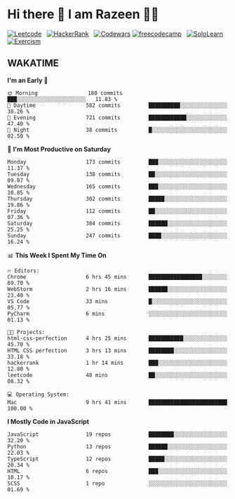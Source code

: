 # Hi there 👋 I am Razeen 👩‍💻


[![Leetcode](https://img.shields.io/badge/-LeetCode-FFA116?style=for-the-badge&logo=LeetCode&logoColor=black)](https://leetcode.com/razeenshaikh/)&nbsp;&nbsp;
[![HackerRank](https://img.shields.io/badge/-Hackerrank-2EC866?style=for-the-badge&logo=HackerRank&logoColor=white)](https://www.hackerrank.com/profile/razeen_m_shaikh)&nbsp;&nbsp;
[![Codewars](https://img.shields.io/badge/Codewars-B1361E?style=for-the-badge&logo=Codewars&logoColor=white)](https://www.codewars.com/users/razeen_shaikh)
[![freecodecamp](https://img.shields.io/badge/freecodecamp-27273D?style=for-the-badge&logo=freecodecamp&logoColor=white)](https://www.freecodecamp.org/razeen)&nbsp;&nbsp;
[![SoloLearn](https://img.shields.io/badge/-Sololearn-3a464b?style=for-the-badge&logo=Sololearn&logoColor=white)](https://www.sololearn.com/en/profile/30940776)&nbsp;&nbsp;
[![Exercism](https://img.shields.io/badge/Exercism-009CAB?style=for-the-badge&logo=exercism&logoColor=white)](https://exercism.org/profiles/Razeen-Shaikh)

## WAKATIME

<!--START_SECTION:waka-->
**I'm an Early 🐤** 

```text
🌞 Morning                180 commits         ███░░░░░░░░░░░░░░░░░░░░░░   11.83 % 
🌆 Daytime                582 commits         ██████████░░░░░░░░░░░░░░░   38.26 % 
🌃 Evening                721 commits         ████████████░░░░░░░░░░░░░   47.40 % 
🌙 Night                  38 commits          █░░░░░░░░░░░░░░░░░░░░░░░░   02.50 % 
```
📅 **I'm Most Productive on Saturday** 

```text
Monday                   173 commits         ███░░░░░░░░░░░░░░░░░░░░░░   11.37 % 
Tuesday                  138 commits         ██░░░░░░░░░░░░░░░░░░░░░░░   09.07 % 
Wednesday                165 commits         ███░░░░░░░░░░░░░░░░░░░░░░   10.85 % 
Thursday                 302 commits         █████░░░░░░░░░░░░░░░░░░░░   19.86 % 
Friday                   112 commits         ██░░░░░░░░░░░░░░░░░░░░░░░   07.36 % 
Saturday                 384 commits         ██████░░░░░░░░░░░░░░░░░░░   25.25 % 
Sunday                   247 commits         ████░░░░░░░░░░░░░░░░░░░░░   16.24 % 
```


📊 **This Week I Spent My Time On** 

```text
🔥 Editors: 
Chrome                   6 hrs 45 mins       █████████████████░░░░░░░░   69.70 % 
WebStorm                 2 hrs 16 mins       ██████░░░░░░░░░░░░░░░░░░░   23.40 % 
VS Code                  33 mins             █░░░░░░░░░░░░░░░░░░░░░░░░   05.77 % 
PyCharm                  6 mins              ░░░░░░░░░░░░░░░░░░░░░░░░░   01.13 % 

🐱‍💻 Projects: 
html-css-perfection      4 hrs 25 mins       ███████████░░░░░░░░░░░░░░   45.70 % 
HTML CSS perfection      3 hrs 13 mins       ████████░░░░░░░░░░░░░░░░░   33.18 % 
hackerrank               1 hr 14 mins        ███░░░░░░░░░░░░░░░░░░░░░░   12.80 % 
leetcode                 48 mins             ██░░░░░░░░░░░░░░░░░░░░░░░   08.32 % 

💻 Operating System: 
Mac                      9 hrs 41 mins       █████████████████████████   100.00 % 
```

**I Mostly Code in JavaScript** 

```text
JavaScript               19 repos            ████████░░░░░░░░░░░░░░░░░   32.20 % 
Python                   13 repos            ██████░░░░░░░░░░░░░░░░░░░   22.03 % 
TypeScript               12 repos            █████░░░░░░░░░░░░░░░░░░░░   20.34 % 
HTML                     6 repos             ███░░░░░░░░░░░░░░░░░░░░░░   10.17 % 
SCSS                     1 repo              ░░░░░░░░░░░░░░░░░░░░░░░░░   01.69 % 
```




<!--END_SECTION:waka-->
